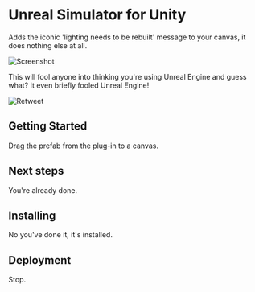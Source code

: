 # Unreal Simulator for Unity

Adds the iconic 'lighting needs to be rebuilt' message to your canvas, it does nothing else at all.

![Screenshot](https://i.imgur.com/l8IHYi9.png)

This will fool anyone into thinking you're using Unreal Engine and guess what? It even briefly fooled Unreal Engine!

![Retweet](https://i.imgur.com/rNz0iD9.jpg)

## Getting Started

Drag the prefab from the plug-in to a canvas.

## Next steps

You're already done.

## Installing

No you've done it, it's installed.

## Deployment

Stop.
